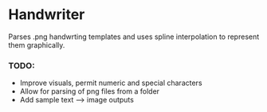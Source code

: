 # Handwriter
Parses .png handwrting templates and uses spline interpolation to represent them graphically.

### TODO:  
- Improve visuals, permit numeric and special characters
- Allow for parsing of png files from a folder
- Add sample text --> image outputs
